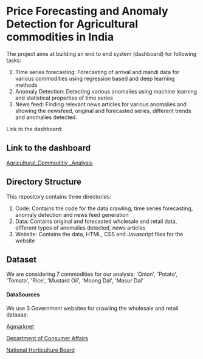 
# Price Forecasting and Anomaly Detection for Agricultural commodities in India

The project aims at building an end to end system (dashboard) for following tasks:

1. Time series forecasting: Forecasting of arrival and mandi data for various commodities using regression based and deep learning methods
2. Anomaly Detection: Detecting various anomalies using machine learning and statistical properties of time series 
3. News feed: Finding relevant news articles for various anomalies and showing the newsfeed, original and forecasted series, different trends and anomalies detected.

Link to the dashboard: 
## Link to the dashboard

[Agricultural_Commoditiy _Analysis](http://13.234.106.156/agri_req/)


## Directory Structure
This repository contains three directories:
1. Code: Contains the code for the data crawling, time series forecasting, anomaly detection and news feed generation
2. Data: Contains original and forecasted wholesale and retail data, different types of anomalies detected, news articles 
3. Website: Contains the data, HTML, CSS and Javascript files for the website
## Dataset

We are considering 7 commodities for our analysis:
'Onion', 'Potato', 'Tomato', 'Rice', 'Mustard Oil', 'Moong Dal', 'Masur Dal'

#### DataSources
We use 3 Government websites for crawling the wholesale and retail dataaaa:

[Agmarknet](https://agmarknet.gov.in/)

[Department of Consumer Affairs](https://fcainfoweb.nic.in)

[National Horticulture Board](https://nhb.gov.in)

